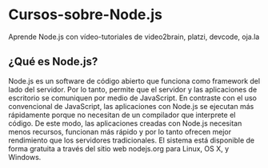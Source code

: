 # Cursos-sobre-Node.js
Aprende Node.js con vídeo-tutoriales de video2brain, platzi, devcode, oja.la


## ¿Qué es Node.js?

Node.js es un software de código abierto que funciona como framework del lado del servidor. Por lo tanto, permite que el servidor y las aplicaciones de escritorio se comuniquen por medio de JavaScript. En contraste con el uso convencional de JavaScript, las aplicaciones con Node.js se ejecutan más rápidamente porque no necesitan de un compilador que interprete el código. De este modo, las aplicaciones creadas con Node.js necesitan menos recursos, funcionan más rápido y por lo tanto ofrecen mejor rendimiento que los servidores tradicionales. El sistema está disponible de forma gratuita a través del sitio web nodejs.org para Linux, OS X, y Windows.
